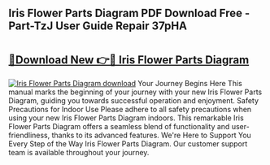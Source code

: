 ## Iris Flower Parts Diagram PDF Download Free - Part-TzJ User Guide Repair 37pHA

# <h2><a href="http://dfnu4h.blite.top/?on=Iris+Flower+Parts+Diagram">🔗Download New 👉🔴 Iris Flower Parts Diagram</a></h2>

[![Iris Flower Parts Diagram download](https://i.imgur.com/lujVjoI.png)](http://dfnu4h.blite.top/?on=Iris+Flower+Parts+Diagram)
Your Journey Begins Here This manual marks the beginning of your journey with your new Iris Flower Parts Diagram, guiding you towards successful operation and enjoyment. Safety Precautions for Indoor Use Please adhere to all safety precautions when using your new Iris Flower Parts Diagram indoors. This remarkable Iris Flower Parts Diagram offers a seamless blend of functionality and user-friendliness, thanks to its advanced features. We're Here to Support You Every Step of the Way Iris Flower Parts Diagram. Our customer support team is available throughout your journey.
